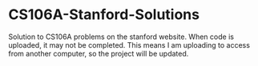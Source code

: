 CS106A-Stanford-Solutions
=========================

Solution to CS106A problems on the stanford website. When code is uploaded, it may not be completed. This means I am uploading to access from another computer, so the project will be updated.
